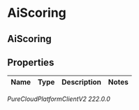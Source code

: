 # AiScoring

## AiScoring

## Properties

|Name | Type | Description | Notes|
|------------ | ------------- | ------------- | -------------|



_PureCloudPlatformClientV2 222.0.0_
